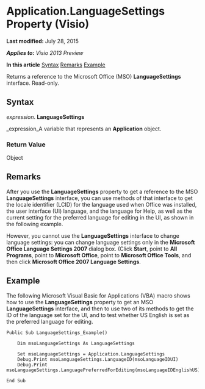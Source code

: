 
# Application.LanguageSettings Property (Visio)

 **Last modified:** July 28, 2015

 _**Applies to:** Visio 2013 Preview_

 **In this article**
 [Syntax](#sectionSection0)
 [Remarks](#sectionSection1)
 [Example](#sectionSection2)


Returns a reference to the Microsoft Office (MSO)  **LanguageSettings** interface. Read-only.

## Syntax
<a name="sectionSection0"> </a>

 _expression_. **LanguageSettings**

 _expression_A variable that represents an  **Application** object.


### Return Value

Object


## Remarks
<a name="sectionSection1"> </a>

After you use the  **LanguageSettings** property to get a reference to the MSO **LanguageSettings** interface, you can use methods of that interface to get the locale identifier (LCID) for the language used when Office was installed, the user interface (UI) language, and the language for Help, as well as the current setting for the preferred language for editing in the UI, as shown in the following example.

However, you cannot use the  **LanguageSettings** interface to change language settings: you can change language settings only in the **Microsoft Office Language Settings 2007** dialog box. (Click **Start**, point to  **All Programs**, point to  **Microsoft Office**, point to  **Microsoft Office Tools**, and then click  **Microsoft Office 2007 Language Settings**. 


## Example
<a name="sectionSection2"> </a>

The following Microsoft Visual Basic for Applications (VBA) macro shows how to use the  **LanguageSettings** property to get an MSO **LanguageSettings** interface, and then to use two of its methods to get the ID of the language set for the UI, and to test whether US English is set as the preferred language for editing.


```
Public Sub LanguageSettings_Example() 
 
    Dim msoLanguageSettings As LanguageSettings 
 
    Set msoLanguageSettings = Application.LanguageSettings 
    Debug.Print msoLanguageSettings.LanguageID(msoLanguageIDUI) 
    Debug.Print msoLanguageSettings.LanguagePreferredForEditing(msoLanguageIDEnglishUS) 
     
End Sub
```

